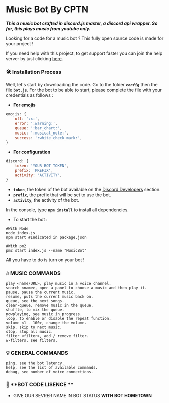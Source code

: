 # Music Bot By **CPTN**
***This a music bot crafted in discord.js master, a discord api wrapper. So far, this plays music from youtube only.***

Looking for a code for a music bot ? This fully open source code is made for your project !

If you need help with this project, to get support faster you can join the help server by just clicking [here]().

### 🛠 **Installation Process**

Well, let's start by downloading the code.
Go to the folder ***`config`*** then the file **`bot.js`**.
For the bot to be able to start, please complete the file with your credentials as follows :

- **For emojis**

```js
emojis: {
    off: ':x:',
    error: ':warning:',
    queue: ':bar_chart:',
    music: ':musical_note:',
    success: ':white_check_mark:',
}
```

- **For configuration**

```js
discord: {
    token: 'YOUR BOT TOKEN',
    prefix: 'PREFIX',
    activity: 'ACTIVITY',
}
```

- **`token`**, the token of the bot available on the [Discord Developers](https://discordapp.com/developers/applications) section.
- **`prefix`**, the prefix that will be set to use the bot.
- **`activity`**, the activity of the bot.

In the console, type **`npm install`** to install all dependencies.

- To start the bot :

```
#With Node
node index.js
npm start #Indicated in package.json

#With pm2
pm2 start index.js --name "MusicBot"
```

All you have to do is turn on your bot !

### 🎶 **MUSIC COMMANDS**

```
play <name/URL>, play music in a voice channel.
search <name>, open a panel to choose a music and then play it.
pause, pause the current music.
resume, puts the current music back on.
queue, see the next songs.
clear-queue, remove music in the queue.
shuffle, to mix the queue.
nowplaying, see music in progress.
loop, to enable or disable the repeat function.
volume <1 - 100>, change the volume.
skip, skip to next music.
stop, stop all music.
filter <filter>, add / remove filter.
w-filters, see filters.
```

### 💡 **GENERAL COMMANDS**

```
ping, see the bot latency.
help, see the list of available commands.
debug, see number of voice connections.
```

### 🎵 **BOT CODE LISENCE **

- GIVE OUR SEVRER NAME IN BOT STATUS **WITH BOT HOMETOWN**
